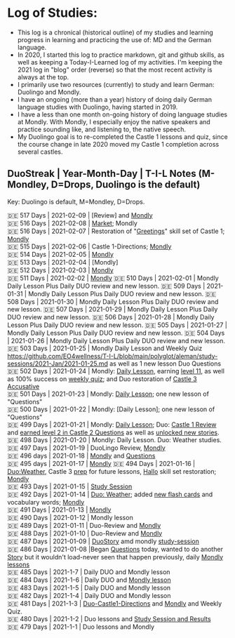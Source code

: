 # Log of Studies: 
* This log is a chronical (historical outline) of my studies and learning progress in learning and practicing the use of: MD and the German language. 
* In 2020, I started this log to practice markdown, git and github skills, as well as keeping a Today-I-Learned log of my activities. I'm keeping the 2021 log in "blog" order (reverse) so that the most recent activity is always at the top. 
* I primarily use two resources (currently) to study and learn German: Duolingo and Mondly.  
* I have an ongoing (more than a year) history of doing daily German language studies with Duolingo, having started in 2019. 
* I have a less than one month on-going history of doing language studies at Mondly.  With Mondly, I especially enjoy the native speakers and practice sounding like, and listening to, the native speech. 
* My Duolingo goal is to re-completed the Castle 1 lessons and quiz, since the course change in late 2020 moved my Castle 1 completion across several castles. 


## DuoStreak | Year-Month-Day | T-I-L Notes (M-Mondley, D=Drops, Duolingo is the default) <br>
Key: Duolingo is default, M=Mondley, D=Drops. <br>

:de: 517 Days | 2021-02-09 | [Review] and [Mondly](https://github.com/EO4wellness/T-I-L/blob/main/polyglot/aleman/study-sessions/2021-Feb/2021-02-09.md)<br>
:de: 516 Days | 2021-02-08 | [Market](https://github.com/EO4wellness/T-I-L/blob/main/polyglot/aleman/Castle-2/Market.md); Mondly<br>
:de: 516 Days | 2021-02-07 | Restoration of "[Greetings](https://github.com/EO4wellness/T-I-L/blob/main/polyglot/aleman/Castle-1/Greetings.md)" skill set of Castle 1; [Mondly](https://github.com/EO4wellness/T-I-L/blob/main/polyglot/aleman/study-sessions/2021-Feb/2021-02-07.md)<br>
:de: 515 Days | 2021-02-06 | Castle 1-Directions; [Mondly](https://github.com/EO4wellness/T-I-L/blob/main/polyglot/aleman/study-sessions/2021-Feb/2021-02-06.md)<br>
:de: 514 Days | 2021-02-05 | [Mondly](https://github.com/EO4wellness/T-I-L/blob/main/polyglot/aleman/study-sessions/2021-Feb/2021-02-05.md)<br>
:de: 513 Days | 2021-02-04 | [Mondly] <br>
:de: 512 Days | 2021-02-03 | [Mondly](https://github.com/EO4wellness/T-I-L/blob/main/polyglot/aleman/study-sessions/2021-Feb/2021-02-03.md)<br> 
:de: 511 Days  | 2021-02-02 | [Mondly](https://github.com/EO4wellness/T-I-L/blob/main/polyglot/aleman/study-sessions/2021-Feb/2021-02-02.md)
:de: 510 Days  | 2021-02-01 | Mondly Daily Lesson Plus Daily DUO review and new lesson. 
:de: 509 Days  | 2021-01-31 | Mondly Daily Lesson Plus Daily DUO review and new lesson. 
:de: 508 Days  | 2021-01-30 | Mondly Daily Lesson Plus Daily DUO review and new lesson. 
:de: 507 Days  | 2021-01-29 | Mondly Daily Lesson Plus Daily DUO review and new lesson. 
:de: 506 Days  | 2021-01-28 | Mondly Daily Lesson Plus Daily DUO review and new lesson. 
:de: 505 Days  | 2021-01-27 | Mondly Daily Lesson Plus Daily DUO review and new lesson. 
:de: 504 Days  | 2021-01-26 | Mondly Daily Lesson Plus Daily DUO review and new lesson. 
:de: 503 Days | 2021-01-25  | Mondly Daily Lesson and Weekly Quiz https://github.com/EO4wellness/T-I-L/blob/main/polyglot/aleman/study-sessions/2021-Jan/2021-01-25.md as well as 1 new lesson Duo Questions 
:de: 502 Days | 2021-01-24  | Mondly: [Daily Lesson](https://github.com/EO4wellness/T-I-L/blob/main/polyglot/aleman/study-sessions/2021-Jan/2021-01-24.md), earning [level 11](https://github.com/EO4wellness/T-I-L/blob/main/polyglot/aleman/images/2021-01-24-earned-level11-german.jpg), as well as 100% success on [weekly quiz](https://github.com/EO4wellness/T-I-L/blob/main/polyglot/aleman/study-sessions/2021-Jan/2021-01-24.md); and Duo restoration of [Castle 3 Accusative](https://github.com/EO4wellness/T-I-L/blob/main/polyglot/aleman/Castle-3/Accusative.md)<br>
:de: 501 Days | 2021-01-23  | Mondly: [Daily Lesson](https://github.com/EO4wellness/T-I-L/blob/main/polyglot/aleman/study-sessions/2021-Jan/2021-01-23.md); one new lesson of "Questions" <br>
:de: 500 Days | 2021-01-22  | Mondly: [Daily Lesson]; one new lesson of "Questions" <br>
:de: 499 Days | 2021-01-21  | Mondly: [Daily Lesson](https://github.com/EO4wellness/T-I-L/blob/main/polyglot/aleman/study-sessions/2021-Jan/2021-01-21.md); Duo: [Castle 1 Review](https://github.com/EO4wellness/T-I-L/blob/main/polyglot/aleman/Castle-1/Castle1-Quiz.md) and [earned level 2 in Castle 2 Questions](https://github.com/EO4wellness/T-I-L/blob/main/polyglot/aleman/Castle-2/Questions.md#2021-01-21-study-session) as well as [unlocked new stories](https://github.com/EO4wellness/T-I-L/blob/main/polyglot/aleman/Castle-2/Images/2021-01-21-unlocked-new-stories.png). <br>
:de: 498 Days |  2021-01-20  | Mondly: Daily Lesson.  Duo: Weather studies. <br>
:de: 497 Days |  2021-01-19 | DuoLingo Review, [Mondly](https://github.com/EO4wellness/T-I-L/blob/main/polyglot/aleman/study-sessions/2021-Jan/2021-01-19.md)<br>
:de: 496 days |  2021-01-18  |  [Mondly](https://github.com/EO4wellness/T-I-L/blob/main/polyglot/aleman/study-sessions/2021-Jan/2021-01-18.md) and [Questions](https://github.com/EO4wellness/T-I-L/edit/main/polyglot/aleman/Castle-2/Questions.md)<br>
:de: 495 days | 2021-01-17  | [Mondly](https://github.com/EO4wellness/T-I-L/blob/main/polyglot/aleman/study-sessions/2021-Jan/2021-01-17.md)
:de: 494 Days  | 2021-01-16  | [Duo:Weather](https://github.com/EO4wellness/T-I-L/blob/main/polyglot/aleman/Castle-2/Weather.md), Castle 3 [prep](https://github.com/EO4wellness/T-I-L/blob/main/polyglot/aleman/Castle-3/README.md) for future lessons, [Hallo](https://github.com/EO4wellness/T-I-L/blob/main/polyglot/aleman/Castle-3/Hallo.md) skill set restoration; [Mondly](https://github.com/EO4wellness/T-I-L/blob/main/polyglot/aleman/study-sessions/2021-Jan/2021-01-16.md)<br>
:de: 493 Days   | 2021-01-15  | [Study Session](https://github.com/EO4wellness/T-I-L/blob/main/polyglot/aleman/study-sessions/2021-Jan/2021-01-15.md)<br>
:de: 492 Days | 2021-01-14 | [Duo: Weather](https://github.com/EO4wellness/T-I-L/blob/main/polyglot/aleman/Castle-2/Weather.md); added [new flash cards](https://github.com/EO4wellness/T-I-L/tree/main/polyglot/aleman/Castle-2/Images) and vocabulary words; [Mondly](https://github.com/EO4wellness/T-I-L/blob/main/polyglot/aleman/study-sessions/2021-Jan/2021-01-14.md)<br>
:de: 491 Days | 2021-01-13 | [Mondly](https://github.com/EO4wellness/T-I-L/blob/main/polyglot/aleman/study-sessions/2021-Jan/2021-01-13%2Cmd)<br>
:de: 490 Days | 2021-01-12 | Mondly lesson<br>
:de: 489 Days | 2021-01-11 | Duo-Review and [Mondly](https://github.com/EO4wellness/T-I-L/blob/main/polyglot/aleman/study-sessions/2021-Jan/2021-01-11.md)<br>
:de: 488 Days | 2021-01-10  | Duo-Review and [Mondly](https://github.com/EO4wellness/T-I-L/blob/main/polyglot/aleman/study-sessions/2021-Jan/2021-01-10.md)<br>
:de: 487 Days | 2021-01-09 | [DuoStory](https://github.com/EO4wellness/T-I-L/blob/main/polyglot/aleman/Castle-1/one-thing.md) amd mondly [study-session](https://github.com/EO4wellness/T-I-L/blob/main/polyglot/aleman/study-sessions/2021-Jan/2021-01-09.md)<br>
:de: 486 Days | 2021-01-08 |Began [Questions](https://github.com/EO4wellness/T-I-L/blob/main/polyglot/aleman/Castle-2/Questions.md) today, wanted to do another [Story](https://github.com/EO4wellness/T-I-L/blob/main/polyglot/aleman/Castle-1/one-thing.md) but it wouldn't load-never seen that happen previously, daily [Mondly lessons](https://github.com/EO4wellness/T-I-L/blob/main/polyglot/aleman/study-sessions/2021-Jan/2021-01-08.md) <br>
:de: 485 Days | 2021-1-7 | Daily DUO and Mondly lesson<br>
:de: 484 Days | 2021-1-6 | Daily DUO and [Mondly lesson](https://github.com/EO4wellness/T-I-L/blob/main/polyglot/aleman/study-sessions/2021-Jan/2021-01-06.md) <br>
:de: 483 Days | 2021-1-5 | Daily DUO and Mondly lesson<br>
:de: 482 Days | 2021-1-4 | Daily DUO and Mondly lesson<br>
:de: 481 Days | 2021-1-3 | [Duo-Castle1-Directions](https://github.com/EO4wellness/T-I-L/blob/main/polyglot/aleman/Castle-1/2021-01-03.md) and [Mondly](https://github.com/EO4wellness/T-I-L/blob/main/polyglot/aleman/study-sessions/2021-Jan/2021-01-03.md) and Weekly Quiz. <br>
:de: 480 Days | 2021-1-2 | Duo lessons and [Study Session and Results](https://github.com/EO4wellness/T-I-L/blob/main/polyglot/aleman/study-sessions/2021-Jan/2021-01-02.md) <br>
:de: 479 Days | 2021-1-1 |  Duo lessons and Mondly <br>
